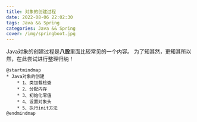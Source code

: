 ```yaml
---
title: 对象的创建过程
date: 2022-08-06 22:02:30
tags: Java && Spring
categories: Java && Spring
cover: /img/springboot.jpg
---
```


Java对象的创建过程是**八股**里面比较常见的一个内容。
为了知其然，更知其所以然，在此尝试进行整理归纳！

```plantuml
@startmindmap
* Java对象的创建
	* 1、类加载检查
	* 2、分配内存
	* 3、初始化零值
	* 4、设置对象头
	* 5、执行init方法
@endmindmap
```
